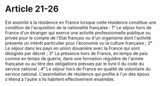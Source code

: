 # Article 21-26

Est assimilé à la résidence en France lorsque cette résidence constitue une condition de l'acquisition de la nationalité française :   1° Le séjour hors de France d'un étranger qui exerce une activité professionnelle publique ou privée pour le compte de l'Etat français ou d'un organisme dont l'activité présente un intérêt particulier pour l'économie ou la culture française ;   2° Le séjour dans les pays en union douanière avec la France qui sont désignés par décret ;   3° La présence hors de France, en temps de paix comme en temps de guerre, dans une formation régulière de l'armée française ou au titre des obligations prévues par le livre II du code du service national ;   4° Le séjour hors de France en qualité de volontaire du service national.   L'assimilation de résidence qui profite à l'un des époux s'étend à l'autre s'ils habitent effectivement ensemble.